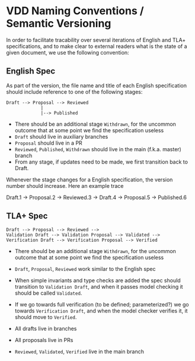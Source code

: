 # VDD Naming Conventions / Semantic Versioning

In order to facilitate tracability over several iterations of English
and TLA+ specifications, and to make clear to external readers what is
the state of a given document, we use the following convention:

## English Spec

As part of the version, the file name and title of each English specification should include reference to one
of the following stages:

```
Draft --> Proposal --> Reviewed
             |
             |--> Published
```


- There should be an additional stage `Withdrawn`, for the uncommon
  outcome that at some point we find the specification useless
- `Draft` should live in auxiliary branches
- `Proposal` should live in a PR
- `Reviewed`, `Published`, `Withdrawn` should live in the main
  (f.k.a. master) branch
- From any stage, if updates need to be made, we first transition back
  to Draft.
  
  
Whenever the stage changes for a English specification, the version
number should increase. Here an example trace

Draft.1 -> Proposal.2 -> Reviewed.3 -> Draft.4 -> Proposal.5 ->
Published.6


## TLA+ Spec

```
Draft --> Proposal --> Reviewed --> 
Validation Draft --> Validation Proposal --> Validated --> 
Verification Draft --> Verification Proposal --> Verified
```


- There should be an additional stage `Withdrawn`, for the uncommon
  outcome that at some point we find the specification useless
- `Draft`, `Proposal`, `Reviewed` work similar to the English spec
- When simple invariants and type checks are added the spec should
  transition to `Validation Draft`, and when it passes model checking it
  should be called `Validated`.
- If we go towards full verification (to be defined; parameterized?)
  we go towards `Verification Draft`, and when the model checker
  verifies it, it should move to `Verified`.

- All drafts live in branches
- All proposals live in PRs
- `Reviewed`, `Validated`, `Verified` live in the main branch
